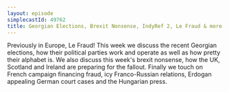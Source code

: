 ```yaml
---
layout: episode
simplecastId: 49762
title: Georgian Elections, Brexit Nonsense, IndyRef 2, Le Fraud & more
---
```


Previously in Europe, Le Fraud! This week we discuss the recent Georgian elections, how their political parties work and operate as well as how pretty their alphabet is. We also discuss this week's brexit nonsense, how the UK, Scotland and Ireland are preparing for the fallout. Finally we touch on French campaign financing fraud, icy Franco-Russian relations, Erdogan appealing German court cases and the Hungarian press.
